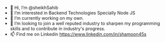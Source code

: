 - 👋 Hi, I’m @sheikhSahib
- 👀 I’m interested in Backend Technologies Specially Node JS
- 🌱 I’m currently working on my own.
- 💞️ I’m looking to join a well reputed industry to sharpen my programming skills and to contribute in industry's progress.
- 📫 Find me on Linkedin https://www.linkedin.com/in/shamoon45s
